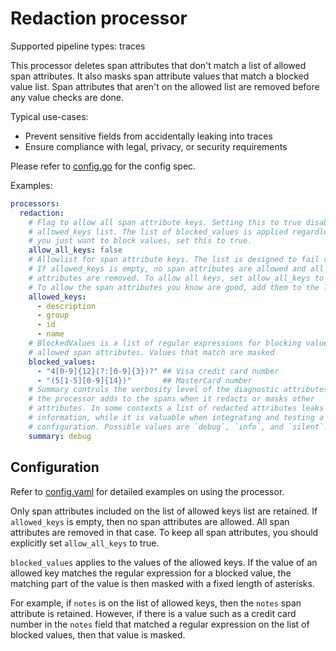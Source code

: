 # Redaction processor

Supported pipeline types: traces

This processor deletes span attributes that don't match a list of allowed span
attributes. It also masks span attribute values that match a blocked value
list. Span attributes that aren't on the allowed list are removed before any
value checks are done.

Typical use-cases:

* Prevent sensitive fields from accidentally leaking into traces
* Ensure compliance with legal, privacy, or security requirements

Please refer to [config.go](./config.go) for the config spec.

Examples:

```yaml
processors:
  redaction:
    # Flag to allow all span attribute keys. Setting this to true disables the
    # allowed_keys list. The list of blocked_values is applied regardless. If
    # you just want to block values, set this to true.
    allow_all_keys: false
    # Allowlist for span attribute keys. The list is designed to fail closed.
    # If allowed_keys is empty, no span attributes are allowed and all span
    # attributes are removed. To allow all keys, set allow_all_keys to true.
    # To allow the span attributes you know are good, add them to the list.
    allowed_keys:
      - description
      - group
      - id
      - name
    # BlockedValues is a list of regular expressions for blocking values of
    # allowed span attributes. Values that match are masked
    blocked_values:
      - "4[0-9]{12}(?:[0-9]{3})?" ## Visa credit card number
      - "(5[1-5][0-9]{14})"       ## MasterCard number
    # Summary controls the verbosity level of the diagnostic attributes that
    # the processor adds to the spans when it redacts or masks other
    # attributes. In some contexts a list of redacted attributes leaks
    # information, while it is valuable when integrating and testing a new
    # configuration. Possible values are `debug`, `info`, and `silent`.
    summary: debug
```

## Configuration

Refer to [config.yaml](./testdata/config.yaml) for detailed examples on using
the processor.

Only span attributes included on the list of allowed keys list are retained.
If `allowed_keys` is empty, then no span attributes are allowed. All span
attributes are removed in that case. To keep all span attributes, you should
explicitly set `allow_all_keys` to true.

`blocked_values` applies to the values of the allowed keys. If the value of an
allowed key matches the regular expression for a blocked value, the matching
part of the value is then masked with a fixed length of asterisks.

For example, if `notes` is on the list of allowed keys, then the `notes` span
attribute is retained. However, if there is a value such as a credit card
number in the `notes` field that matched a regular expression on the list of
blocked values, then that value is masked.
